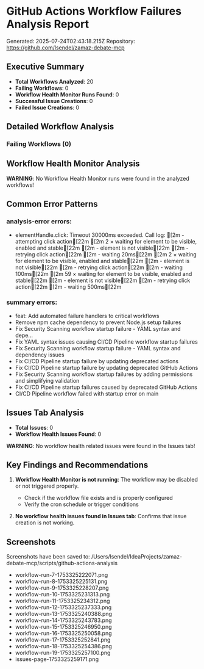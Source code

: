 # GitHub Actions Workflow Failures Analysis Report

Generated: 2025-07-24T02:43:18.215Z
Repository: https://github.com/lsendel/zamaz-debate-mcp

## Executive Summary

- **Total Workflows Analyzed**: 20
- **Failing Workflows**: 0
- **Workflow Health Monitor Runs Found**: 0
- **Successful Issue Creations**: 0
- **Failed Issue Creations**: 0

## Detailed Workflow Analysis

### Failing Workflows (0)

## Workflow Health Monitor Analysis

**WARNING**: No Workflow Health Monitor runs were found in the analyzed workflows!

## Common Error Patterns

### analysis-error errors:
- elementHandle.click: Timeout 30000ms exceeded.
Call log:
[2m  - attempting click action[22m
[2m    2 × waiting for element to be visible, enabled and stable[22m
[2m      - element is not visible[22m
[2m    - retrying click action[22m
[2m    - waiting 20ms[22m
[2m    2 × waiting for element to be visible, enabled and stable[22m
[2m      - element is not visible[22m
[2m    - retrying click action[22m
[2m      - waiting 100ms[22m
[2m    59 × waiting for element to be visible, enabled and stable[22m
[2m       - element is not visible[22m
[2m     - retrying click action[22m
[2m       - waiting 500ms[22m


### summary errors:
- feat: Add automated failure handlers to critical workflows
- Remove npm cache dependency to prevent Node.js setup failures
- Fix Security Scanning workflow startup failure - YAML syntax and depe…
- Fix YAML syntax issues causing CI/CD Pipeline workflow startup failures
- Fix Security Scanning workflow startup failure - YAML syntax and dependency issues
- Fix CI/CD Pipeline startup failure by updating deprecated actions
- Fix CI/CD Pipeline startup failure by updating deprecated GitHub Actions
- Fix Security Scanning workflow startup failures by adding permissions and simplifying validation
- Fix CI/CD Pipeline startup failures caused by deprecated GitHub Actions
- CI/CD Pipeline workflow failed with startup error on main

## Issues Tab Analysis

- **Total Issues**: 0
- **Workflow Health Issues Found**: 0

**WARNING**: No workflow health related issues were found in the Issues tab!

## Key Findings and Recommendations

1. **Workflow Health Monitor is not running**: The workflow may be disabled or not triggered properly.
   - Check if the workflow file exists and is properly configured
   - Verify the cron schedule or trigger conditions

4. **No workflow health issues found in Issues tab**: Confirms that issue creation is not working.


## Screenshots

Screenshots have been saved to: /Users/lsendel/IdeaProjects/zamaz-debate-mcp/scripts/github-actions-analysis

- workflow-run-7-1753325222071.png
- workflow-run-8-1753325225131.png
- workflow-run-9-1753325228207.png
- workflow-run-10-1753325231313.png
- workflow-run-11-1753325234312.png
- workflow-run-12-1753325237333.png
- workflow-run-13-1753325240388.png
- workflow-run-14-1753325243783.png
- workflow-run-15-1753325246950.png
- workflow-run-16-1753325250058.png
- workflow-run-17-1753325252841.png
- workflow-run-18-1753325254386.png
- workflow-run-19-1753325257100.png
- issues-page-1753325259171.png
